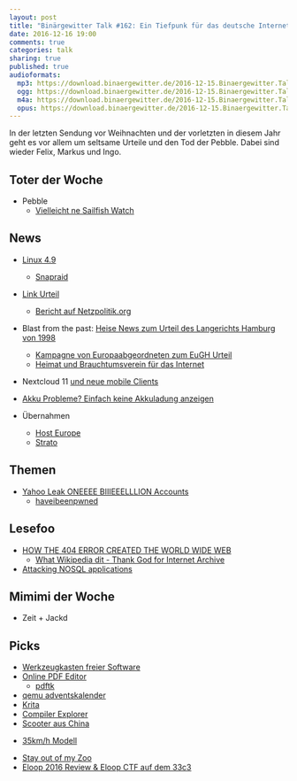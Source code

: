 ```yaml
---
layout: post
title: "Binärgewitter Talk #162: Ein Tiefpunk für das deutsche Internet"
date: 2016-12-16 19:00
comments: true
categories: talk
sharing: true
published: true
audioformats:
  mp3: https://download.binaergewitter.de/2016-12-15.Binaergewitter.Talk.162.mp3
  ogg: https://download.binaergewitter.de/2016-12-15.Binaergewitter.Talk.162.ogg
  m4a: https://download.binaergewitter.de/2016-12-15.Binaergewitter.Talk.162.m4a
  opus: https://download.binaergewitter.de/2016-12-15.Binaergewitter.Talk.162.opus
---
```

In der letzten Sendung vor Weihnachten und der vorletzten in diesem Jahr geht es vor allem um seltsame Urteile und den Tod der Pebble.  Dabei sind wieder Felix, Markus und Ingo.

## Toter der Woche
- Pebble
    - [Vielleicht ne Sailfish Watch](https://blog.jolla.com/watch/)

## News
* [Linux 4.9](http://www.brendangregg.com/blog/2016-10-21/linux-efficient-profiler.html)
  - [Snapraid](http://www.snapraid.it/)
* [Link Urteil](https://www.heise.de/ix/meldung/Gericht-bestaetigt-Haftung-fuer-Urheberrechtsverletzungen-auf-verlinkten-Seiten-3566919.html)
  - [Bericht auf Netzpolitik.org](https://netzpolitik.org/2016/befuerchtungen-bestaetigt-erste-entscheidung-in-deutschland-nach-eugh-urteil-verschaerft-linkhaftung/)

* Blast from the past: [Heise News zum Urteil des Langerichts Hamburg von 1998](https://www.heise.de/newsticker/meldung/Kampagne-Freedom-for-Links-meldet-ersten-Erfolge-13383.html)
  - [Kampagne von Europaabgeordneten zum EuGH Urteil](https://savethelink.org/)
  - [Heimat und Brauchtumsverein für das Internet](https://netzpolitik.org/2016/was-fehlt-dirk-von-gehlen-sagt-ein-heimat-und-brauchtumsverein-fuer-das-netz/)
* Nextcloud 11 [und neue mobile Clients](http://stadt-bremerhaven.de/nextcloud-veroeffentlicht-neue-clients-fuer-android-und-ios/)
* [Akku Probleme? Einfach keine Akkuladung anzeigen](https://www.heise.de/newsticker/meldung/Nach-Akkuproblemen-bei-MacBook-Pro-Apple-streicht-Restlaufanzeige-aus-macOS-Sierra-3569943.html?wt_mc=rss.ho.beitrag.atom)
* Übernahmen
    * [Host Europe](http://t3n.de/news/webhosting-godaddy-kauft-host-europe-774785/)
    * [Strato](https://www.heise.de/newsticker/meldung/United-Internet-1-1-uebernimmt-Web-Hoster-Strato-3570790.html)

## Themen

* [Yahoo Leak ONEEEE BIIIEEELLLION Accounts](http://www.theregister.co.uk/2016/12/14/one_billion_yahoo_accounts_stolen/)
  - [haveibeenpwned](https://haveibeenpwned.com/)


## Lesefoo
* [HOW THE 404 ERROR CREATED THE WORLD WIDE WEB](http://www.popularmechanics.com/technology/a24091/404-error-world-wide-web/)
  - [What Wikipedia dit - Thank God for Internet Archive](https://blog.wikimedia.org/2016/10/26/internet-archive-broken-links/)
* [Attacking NOSQL applications](https://isc.sans.edu/diary/Attacking+NoSQL+applications/21787)

## Mimimi der Woche

- Zeit + Jackd

## Picks
- [Werkzeugkasten freier Software](http://www.medien-in-die-schule.de/werkzeugkaesten/werkzeugkasten-freie-software/werkzeugportraits-freie-software/)
- [Online PDF Editor](https://www.sejda.com/pdf-editor)
   * [pdftk](https://en.wikipedia.org/wiki/PDFtk)
- [qemu adventskalender](http://www.qemu-advent-calendar.org/2016/)
- [Krita](https://krita.org/en/release-notes-for-krita-3-1/)
- [Compiler Explorer](http://godbolt.org/)
- [Scooter aus China](https://www.aliexpress.com/item/Electric-Two-wheel-Scooter-Endurance-Mileage-15-miles-Carbon-Fiber-Scooters-250W-24V-8-8-Ah/32750647763.html)
 * [35km/h Modell](https://www.aliexpress.com/item/2016-New-Design-Carbon-Fiber-Electric-Scooter-with-New-Screen-good-foldable-system-10-4AH-8/32740764295.html)
- [Stay out of my Zoo](https://soomz.io/de/)
- [Eloop 2016 Review & Eloop CTF auf dem 33c3](http://eloop.org/review-eloop-2016.html#review-eloop-2016)

